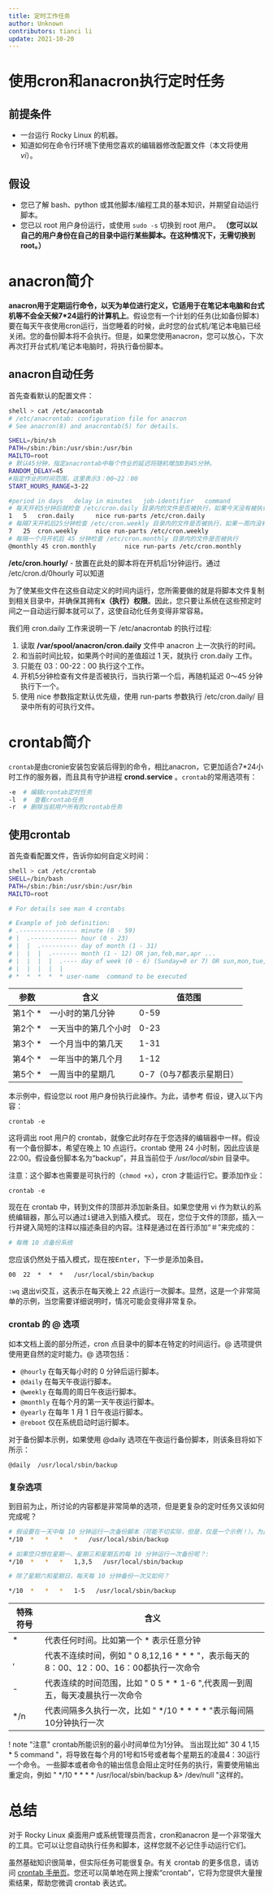 ```yaml
---
title: 定时工作任务
author: Unknown
contributors: tianci li
update: 2021-10-20
---
```


# 使用cron和anacron执行定时任务

## 前提条件

* 一台运行 Rocky Linux 的机器。
* 知道如何在命令行环境下使用您喜欢的编辑器修改配置文件（本文将使用 *vi*）。

## 假设

* 您已了解 bash、python 或其他脚本/编程工具的基本知识，并期望自动运行脚本。
* 您已以 root 用户身份运行，或使用 `sudo -s` 切换到 root 用户。
**（您可以以自己的用户身份在自己的目录中运行某些脚本。在这种情况下，无需切换到 root。）**

# anacron简介
**anacron用于定期运行命令，以天为单位进行定义，它适用于在笔记本电脑和台式机等不会全天候7*24运行的计算机上**。假设您有一个计划的任务(比如备份脚本)要在每天午夜使用cron运行，当您睡着的时候，此时您的台式机/笔记本电脑已经关闭。您的备份脚本将不会执行。但是，如果您使用anacron，您可以放心，下次再次打开台式机/笔记本电脑时，将执行备份脚本。

## anacron自动任务

首先查看默认的配置文件：
```bash
shell > cat /etc/anacontab
# /etc/anacrontab: configuration file for anacron
# See anacron(8) and anacrontab(5) for details.

SHELL=/bin/sh
PATH=/sbin:/bin:/usr/sbin:/usr/bin
MAILTO=root
# 默认45分钟，指定anacrontab中每个作业的延迟将随机增加0到45分钟。
RANDOM_DELAY=45
#指定作业的时间范围，这里表示3：00~22：00
START_HOURS_RANGE=3-22

#period in days   delay in minutes   job-identifier   command
# 每天开机5分钟后就检查 /etc/cron.daily 目录内的文件是否被执行，如果今天没有被执行，那就执行下一个
1	5	cron.daily		nice run-parts /etc/cron.daily
# 每隔7天开机后25分钟检查 /etc/cron.weekly 目录内的文件是否被执行，如果一周内没有被执行，就会执行下一个
7	25	cron.weekly		nice run-parts /etc/cron.weekly
# 每隔一个月开机后 45 分钟检查 /etc/cron.monthly 目录内的文件是否被执行
@monthly 45	cron.monthly		nice run-parts /etc/cron.monthly
```
 
 **/etc/cron.hourly/** - 放置在此处的脚本将在开机后1分钟运行。通过 /etc/cron.d/0hourly 可以知道

为了使某些文件在这些自动定义的时间内运行，您所需要做的就是将脚本文件复制到相关目录中，并确保其拥有**x（执行）权限**。因此，您只要让系统在这些预定时间之一自动运行脚本就可以了，这使自动化任务变得非常容易。

我们用 cron.daily 工作来说明一下 /etc/anacrontab 的执行过程:
1. 读取 **/var/spool/anacron/cron.daily** 文件中 anacron 上一次执行的时间。
2. 和当前时间比较，如果两个时间的差值超过 1 天，就执行 cron.daily 工作。
3. 只能在 03：00-22：00 执行这个工作。
4. 开机5分钟检查有文件是否被执行，当执行第一个后，再随机延迟 0～45 分钟执行下一个。
5. 使用 nice 参数指定默认优先级，使用  run-parts 参数执行 /etc/cron.daily/ 目录中所有的可执行文件。

# crontab简介

`crontab`是由cronie安装包安装后得到的命令，相比anacron，它更加适合7\*24小时工作的服务器，而且具有守护进程 **crond.service**
。`crontab`的常用选项有：
```bash
-e  # 编辑crontab定时任务
-l  #  查看crontab任务
-r  # 删除当前用户所有的crontab任务
```
## 使用crontab
首先查看配置文件，告诉你如何自定义时间：
```bash
shell > cat /etc/crontab
SHELL=/bin/bash
PATH=/sbin:/bin:/usr/sbin:/usr/bin
MAILTO=root

# For details see man 4 crontabs

# Example of job definition:
# .---------------- minute (0 - 59)
# |  .------------- hour (0 - 23)
# |  |  .---------- day of month (1 - 31)
# |  |  |  .------- month (1 - 12) OR jan,feb,mar,apr ...
# |  |  |  |  .---- day of week (0 - 6) (Sunday=0 or 7) OR sun,mon,tue,wed,thu,fri,sat
# |  |  |  |  |
# *  *  *  *  * user-name  command to be executed
```

|参数|含义|值范围|
|---|---|---|
|第1个 *|一小时的第几分钟|0-59|
|第2个 *|一天当中的第几个小时|0-23|
|第3个 *|一个月当中的第几天|1-31|
|第4个 *|一年当中的第几个月|1-12|
|第5个 *|一周当中的星期几|0-7（0与7都表示星期日）|

本示例中，假设您以 root 用户身份执行此操作。为此，请参考 假设，键入以下内容：

`crontab -e`

这将调出 root 用户的 crontab，就像它此时存在于您选择的编辑器中一样。假设有一个备份脚本，希望在晚上 10 点运行。crontab 使用 24 小时制，因此应该是 22:00。假设备份脚本名为“backup”，并且当前位于 */usr/local/sbin* 目录中。

注意：这个脚本也需要是可执行的（`chmod +x`），cron 才能运行它。要添加作业：

`crontab -e`

现在在 crontab 中，转到文件的顶部并添加新条目。如果您使用 vi 作为默认的系统编辑器，那么可以通过<kbd>i</kbd>键进入到插入模式。
现在，您位于文件的顶部，插入一行并键入简短的注释以描述条目的内容。注释是通过在首行添加“＃”来完成的：
```bash
# 每晚 10 点备份系统
```
您应该仍然处于插入模式，现在按<kbd>Enter</kbd>，下一步是添加条目。

`00  22  *  *  *   /usr/local/sbin/backup`

`:wq` 退出vi交互，这表示在每天晚上 22 点运行一次脚本。显然，这是一个非常简单的示例，当您需要详细说明时，情况可能会变得非常复杂。

### crontab 的 @ 选项

如本文档上面的部分所述，cron 点目录中的脚本在特定的时间运行。@ 选项提供使用更自然的定时能力。@ 选项包括：

* `@hourly` 在每天每小时的 0 分钟后运行脚本。
* `@daily` 在每天午夜运行脚本。
* `@weekly` 在每周的周日午夜运行脚本。
* `@monthly` 在每个月的第一天午夜运行脚本。
* `@yearly` 在每年 1 月 1 日午夜运行脚本。
* `@reboot` 仅在系统启动时运行脚本。

对于备份脚本示例，如果使用 @daily 选项在午夜运行备份脚本，则该条目将如下所示：

`@daily  /usr/local/sbin/backup`

### 复杂选项

到目前为止，所讨论的内容都是非常简单的选项，但是更复杂的定时任务又该如何完成呢？
```bash
# 假设要在一天中每 10 分钟运行一次备份脚本（可能不切实际，但是，仅是一个示例！）。为此，将编写以下内容：
*/10  *   *   *   *   /usr/local/sbin/backup

# 如果您只想在星期一、星期三和星期五的每 10 分钟运行一次备份呢？:
*/10  *   *   *   1,3,5   /usr/local/sbin/backup

# 除了星期六和星期日，每天每 10 分钟备份一次又如何？

*/10  *   *   *   1-5   /usr/local/sbin/backup
```

|特殊符号|含义|
|---|---|
|*|代表任何时间。比如第一个 * 表示任意分钟|
|,|代表不连续时间，例如 " 0 8,12,16 * * * "，表示每天的8：00、12：00、16：00都执行一次命令|
|-|代表连续的时间范围，比如 " 0 5 * * 1-6 ",代表周一到周五，每天凌晨执行一次命令|
|*/n|代表间隔多久执行一次，比如 " */10 * * * * "表示每间隔10分钟执行一次|

! note "注意"
    crontab所能识别的最小时间单位为1分钟。
    当出现比如" 30 4 1,15 * 5  command "，将导致在每个月的1号和15号或者每个星期五的凌晨4：30运行一个命令。
    一些脚本或者命令的输出信息会阻止定时任务的执行，需要使用输出重定向，例如 " */10 * * * * /usr/local/sbin/backup &> /dev/null "这样的。

# 总结

对于 Rocky Linux 桌面用户或系统管理员而言，cron和anacron 是一个非常强大的工具。它可以让您自动执行任务和脚本，这样您就不必记住手动运行它们。

虽然基础知识很简单，但实际任务可能很复杂。有关 crontab 的更多信息，请访问 [crontab 手册页](https://man7.org/linux/man-pages/man5/crontab.5.html)。您还可以简单地在网上搜索“crontab”，它将为您提供大量搜索结果，帮助您微调 crontab 表达式。
